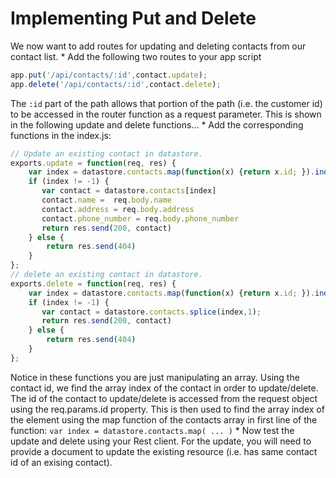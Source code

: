 # Implementing Put and Delete


We now want to add routes for updating and deleting contacts from our contact list.
* 
Add the following two routes to your app script
```javascript
app.put('/api/contacts/:id',contact.update);
app.delete('/api/contacts/:id',contact.delete);
```
The ``:id`` part of the path allows that portion of the path (i.e. the customer id) to be accessed in the router function as a request parameter. This is shown in the following update and delete functions...
* 
Add the corresponding functions in the index.js:
```javascript
// Update an existing contact in datastore.
exports.update = function(req, res) {
    var index = datastore.contacts.map(function(x) {return x.id; }).indexOf(req.params.id);
    if (index != -1) {
       var contact = datastore.contacts[index]
       contact.name =  req.body.name
       contact.address = req.body.address
       contact.phone_number = req.body.phone_number
       return res.send(200, contact) 
    } else {
        return res.send(404)
    }
};
// delete an existing contact in datastore.
exports.delete = function(req, res) {
    var index = datastore.contacts.map(function(x) {return x.id; }).indexOf(req.params.id);
    if (index != -1) {
       var contact = datastore.contacts.splice(index,1);
       return res.send(200, contact) 
    } else {
        return res.send(404)
    }
};
```
Notice in these functions you are just manipulating an array. Using the contact id, we find the array index of the contact in order to update/delete.  The id of the contact to update/delete is accessed from the request object using the req.params.id property. This is then used to find the array index of the element using the map function of the contacts array in first line of the function: ``var index = datastore.contacts.map( ... )``
* 
Now test the update and delete using your Rest client. For the update, you will need to provide a document to update the existing resource (i.e. has same contact id of an exising contact).
